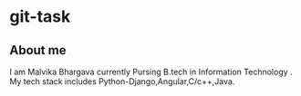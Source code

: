 # git-task

## About me
I am Malvika Bhargava currently Pursing B.tech in Information Technology . My tech stack includes Python-Django,Angular,C/c++,Java. 